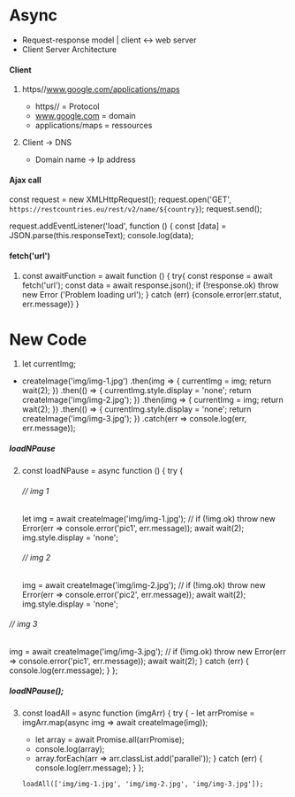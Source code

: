 # Async

- Request-response model | client <-> web server
- Client Server Architecture

#### Client

1. https//www.google.com/applications/maps

   - https// = Protocol
   - www.google.com = domain
   - applications/maps = ressources

2. Client -> DNS
   - Domain name -> Ip address

#### Ajax call

const request = new XMLHttpRequest();
request.open('GET', `https://restcountries.eu/rest/v2/name/${country}`);
request.send();

request.addEventListener('load', function () {
const [data] = JSON.parse(this.responseText);
console.log(data);

#### fetch('url')

1. const awaitFunction = await function () {
   try{
   const response = await fetch('url');
   const data = await response.json();
   if (!response.ok) throw new Error ('Problem loading url');
   } catch (err) {console.error(err.statut, err.message)}
   }

# New Code

1. let currentImg;

- createImage('img/img-1.jpg')
  .then(img => {
  currentImg = img;
  return wait(2);
  })
  .then(() => {
  currentImg.style.display = 'none';
  return createImage('img/img-2.jpg');
  })
  .then(img => {
  currentImg = img;
  return wait(2);
  })
  .then(() => {
  currentImg.style.display = 'none';
  return createImage('img/img-3.jpg');
  })
  .catch(err => console.log(err, err.message));

##### loadNPause

2. const loadNPause = async function () {
   try {
   ###### // img 1
   let img = await createImage('img/img-1.jpg');
   // if (!img.ok) throw new Error(err => console.error('pic1', err.message));
   await wait(2);
   img.style.display = 'none';
   ###### // img 2
   img = await createImage('img/img-2.jpg');
   // if (!img.ok) throw new Error(err => console.error('pic2', err.message));
   await wait(2);
   img.style.display = 'none';
  ###### // img 3
   img = await createImage('img/img-3.jpg');
   // if (!img.ok) throw new Error(err => console.error('pic1', err.message));
   await wait(2);
   } catch (err) {
   console.log(err.message);
   }
   };

##### loadNPause();

3.  const loadAll = async function (imgArr) {
     try {
        -  let arrPromise = imgArr.map(async img => await createImage(img));
      - let array = await Promise.all(arrPromise);
    -  console.log(array);
     -    array.forEach(arr => arr.classList.add('parallel'));
    } catch (err) {
       console.log(err.message);
    }
    };

        loadAll(['img/img-1.jpg', 'img/img-2.jpg', 'img/img-3.jpg']);
